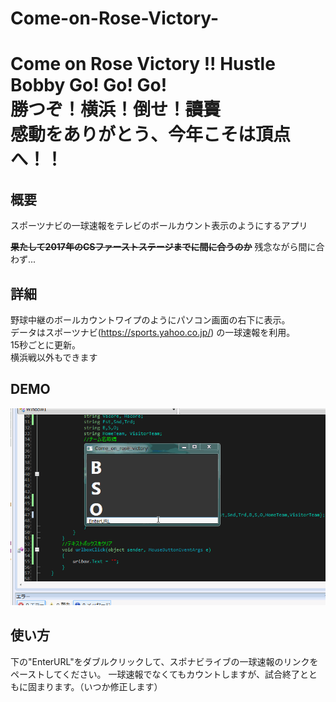 # Come-on-Rose-Victory-

Come on Rose Victory !! Hustle Bobby Go! Go! Go!  
勝つぞ！横浜！倒せ！~~讀賣~~  
感動をありがとう、今年こそは頂点へ！！
=======

## 概要
スポーツナビの一球速報をテレビのボールカウント表示のようにするアプリ

~~**果たして2017年のCSファーストステージまでに間に合うのか**~~
残念ながら間に合わず...

## 詳細
野球中継のボールカウントワイプのようにパソコン画面の右下に表示。  
データはスポーツナビ(https://sports.yahoo.co.jp/) の一球速報を利用。  
15秒ごとに更新。  
横浜戦以外もできます  

## DEMO
<img src ="https://github.com/yhstvhd/Come-on-Rose-Victory-/blob/master/Preview.gif">

## 使い方
下の"EnterURL"をダブルクリックして、スポナビライブの一球速報のリンクをペーストしてください。
一球速報でなくてもカウントしますが、試合終了とともに固まります。（いつか修正します）
